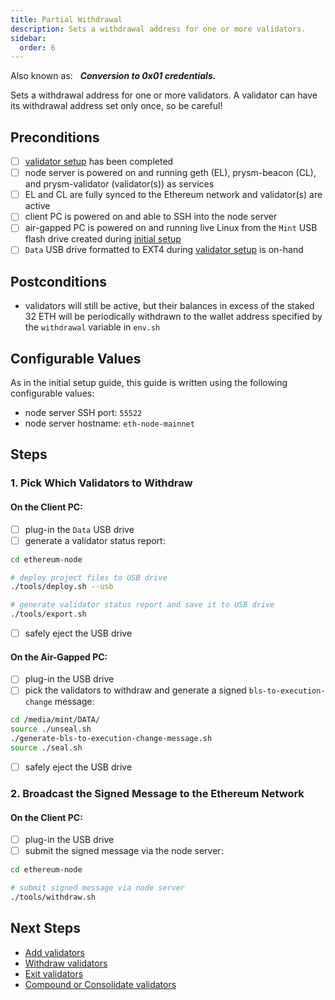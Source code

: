 ```yaml
---
title: Partial Withdrawal
description: Sets a withdrawal address for one or more validators.
sidebar:
  order: 6
---
```

Also known as: &nbsp; ***Conversion to 0x01 credentials.***

Sets a withdrawal address for one or more validators.  A validator can have its withdrawal address set only once, so be careful!

## Preconditions
- [ ] [validator setup](./validator-setup.md) has been completed
- [ ] node server is powered on and running geth (EL), prysm-beacon (CL), and prysm-validator (validator(s)) as services
- [ ] EL and CL are fully synced to the Ethereum network and validator(s) are active
- [ ] client PC is powered on and able to SSH into the node server
- [ ] air-gapped PC is powered on and running live Linux from the `Mint` USB flash drive created during [initial setup](./initial-setup.md)
- [ ] `Data` USB drive formatted to EXT4 during [validator setup](./validator-setup.md) is on-hand

## Postconditions
- validators will still be active, but their balances in excess of the staked 32 ETH will be periodically withdrawn to the wallet address specified by the `withdrawal` variable in `env.sh`

## Configurable Values
As in the initial setup guide, this guide is written using the following configurable values:
- node server SSH port: `55522`
- node server hostname: `eth-node-mainnet`

## Steps

### 1. Pick Which Validators to Withdraw

#### On the Client PC:

- [ ] plug-in the `Data` USB drive
- [ ] generate a validator status report:

```bash
cd ethereum-node

# deploy project files to USB drive
./tools/deploy.sh --usb

# generate validator status report and save it to USB drive
./tools/export.sh
```

- [ ] safely eject the USB drive

#### On the Air-Gapped PC:

- [ ] plug-in the USB drive
- [ ] pick the validators to withdraw and generate a signed `bls-to-execution-change` message: 

```bash
cd /media/mint/DATA/
source ./unseal.sh
./generate-bls-to-execution-change-message.sh
source ./seal.sh
```

- [ ] safely eject the USB drive

### 2. Broadcast the Signed Message to the Ethereum Network

#### On the Client PC:

- [ ] plug-in the USB drive
- [ ] submit the signed message via the node server:

```bash
cd ethereum-node

# submit signed message via node server
./tools/withdraw.sh
```

## Next Steps
- [Add validators](./add-validators.md)
- [Withdraw validators](./partial-withdrawal.md)
- [Exit validators](./voluntary-exit.md)
- [Compound or Consolidate validators](./compound_or_consolidate.md)
